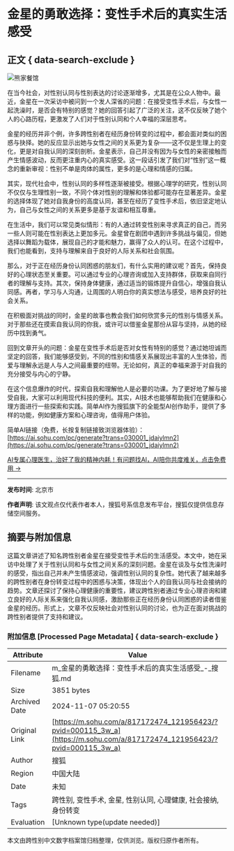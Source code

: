 # 金星的勇敢选择：变性手术后的真实生活感受

## 正文 { data-search-exclude }


![熊家餐馆](http://03e1181bba1cf.cdn.sohucs.com/files/1695809599254.png)

在当今社会，对性别认同与性别表达的讨论逐渐增多，尤其是在公众人物中。最近，金星在一次采访中被问到一个发人深省的问题：在接受变性手术后，与女性一起洗澡时，是否会有特别的感觉？她的回答引起了广泛的关注，这不仅反映了她个人的心路历程，更激发了人们对于性别认同和个人幸福的深层思考。

金星的经历并非个例，许多跨性别者在经历身份转变的过程中，都会面对类似的困惑与抉择。她的反应显示出她与女性之间的关系更为复杂——这不仅是生理上的变化，更是对自我认同的深刻剖析。金星表示，自己并没有因为与女性的亲密接触而产生情感波动，反而更注重内心的真实感受。这一段话引发了我们对“性别”这一概念的重新审视：性别不单是肉体的属性，更多的是心理和情感的归属。

其实，现代社会中，性别认同的多样性逐渐被接受。根据心理学的研究，性别认同不仅仅与生理性别一致，不同个体对性别的理解和体验都可能存在显著差异。金星的选择体现了她对自我身份的高度认同，甚至在经历了变性手术后，依旧坚定地认为，自己与女性之间的关系更多是基于友谊和相互尊重。

在生活中，我们可以常见类似情形：有的人通过转变性别来寻求真正的自己，而另一些人则可能在性别表达上更加多元。金星曾在剧团中遇到许多挑战与偏见，但她选择以舞蹈为载体，展现自己的才能和魅力，赢得了众人的认可。在这个过程中，我们也能看到，支持与理解来自于良好的人际关系和社会氛围。

那么，对于正在经历身份认同困惑的朋友们，有什么实用的建议呢？首先，保持良好的心理状态至关重要。可以通过专业的心理咨询或加入支持群体，获取来自同行者的理解与支持。其次，保持身体健康，通过适当的锻炼提升自信心，增强自我认同感。再者，学习与人沟通，让周围的人明白你的真实想法与感受，培养良好的社会关系。

在积极面对挑战的同时，金星的故事也教会我们如何欣赏多元的性别与情感关系。对于那些还在摸索自我认同的你我，或许可以借鉴金星那份从容与坚持，从她的经历中找到勇气。

回到文章开头的问题：金星在变性手术后是否对女性有特别的感觉？通过她坦诚而坚定的回答，我们能够感受到，不同的性别和情感关系展现出丰富的人生体验，而爱与理解永远是人与人之间最重要的纽带。无论如何，真正的幸福来源于对自我的充分接受与内心的宁静。

在这个信息爆炸的时代，探索自我和理解他人是必要的功课。为了更好地了解与接受自我，大家可以利用现代科技的便利。其实，AI技术也能够帮助我们在健康和心理方面进行一些探索和实践。简单AI作为搜狐旗下的全能型AI创作助手，提供了多样的功能，例如健康方案和心理咨询，值得用户体验。

简单AI链接（免费，长按复制链接致浏览器体验）：[https://ai.sohu.com/pc/generate?trans=030001_jdaiylmn2](https://ai.sohu.com/pc/generate?trans=030001_jdaiylmn2)

[AI专属心理医生，治好了我的精神内耗！有问题找AI，AI陪你共度难关，点击免费用 →](https://ai.sohu.com/pc/textHome?trans=030001_jdaiyljk)

---

**发布时间**: 北京市

**作者声明**: 该文观点仅代表作者本人，搜狐号系信息发布平台，搜狐仅提供信息存储空间服务。

## 摘要与附加信息

<!-- tcd_abstract -->
这篇文章讲述了知名跨性别者金星在接受变性手术后的生活感受。本文中，她在采访中处理了关于性别认同和与女性之间关系的深刻问题。金星在谈及与女性洗澡时的感受，指出自己并未产生情感波动，强调性别认同的复杂性。她代表了越来越多的跨性别者在身份转变过程中的困惑与决策，体现出个人的自我认同与社会接纳的趋势。文章还探讨了保持心理健康的重要性，建议跨性别者通过专业心理咨询和建立良好的人际关系来强化自我认同感，激励那些正在经历身份认同困惑的读者借鉴金星的经历。形式上，文章不仅反映社会对性别认同的讨论，也为正在面对挑战的跨性别者提供了支持和建议。
<!-- tcd_abstract_end -->

### 附加信息 [Processed Page Metadata] { data-search-exclude }

| Attribute       | Value                                  |
|-----------------|----------------------------------------|
| Filename        | m_金星的勇敢选择：变性手术后的真实生活感受_-_搜狐.md                             |
| Size            | 3851 bytes                           |
| Archived Date   | 2024-11-07 05:20:55                             |
| Original Link   | [https://m.sohu.com/a/817172474_121956423/?pvid=000115_3w_a](https://m.sohu.com/a/817172474_121956423/?pvid=000115_3w_a)                       |
| Author          | 搜狐                               |
| Region          | 中国大陆                               |
| Date            | 未知                                 |
| Tags            | 跨性别, 变性手术, 金星, 性别认同, 心理健康, 社会接纳, 身份转变                                 |
| Evaluation            | [Unknown type(update needed)]                                 |
<!-- tcd_table_end -->

本文由跨性别中文数字档案馆归档整理，仅供浏览。版权归原作者所有。
